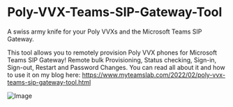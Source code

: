 # Poly-VVX-Teams-SIP-Gateway-Tool
A swiss army knife for your Poly VVXs and the Microsoft Teams SIP Gateway.

This tool allows you to remotely provision Poly VVX phones for Microsoft Teams SIP Gateway! Remote bulk Provisioning, Status checking, Sign-in, Sign-out, Restart and Password Changes. You can read all about it and how to use it on my blog here: https://www.myteamslab.com/2022/02/poly-vvx-teams-sip-gateway-tool.html


![Image](https://github.com/jamescussen/Poly-VVX-Teams-SIP-Gateway-Tool/raw/main/PolyVVXTeamsSIPGatewayTool.png)
